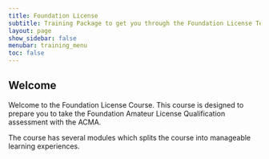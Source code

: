 ```yaml
---
title: Foundation License 
subtitle: Training Package to get you through the Foundation License Test
layout: page
show_sidebar: false
menubar: training_menu
toc: false
---
```


## Welcome

Welcome to the Foundation License Course. This course is designed to prepare you to take the Foundation Amateur License Qualification assessment with the ACMA.

The course has several modules which splits the course into manageable learning experiences.

